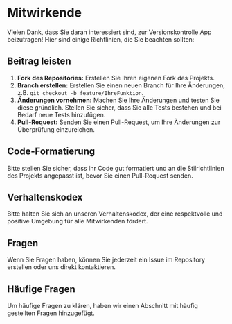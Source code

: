 # Mitwirkende

Vielen Dank, dass Sie daran interessiert sind, zur Versionskontrolle App beizutragen! Hier sind einige Richtlinien, die Sie beachten sollten:

## Beitrag leisten
1. **Fork des Repositories:** Erstellen Sie Ihren eigenen Fork des Projekts.
2. **Branch erstellen:** Erstellen Sie einen neuen Branch für Ihre Änderungen, z.B. `git checkout -b feature/IhreFunktion`.
3. **Änderungen vornehmen:** Machen Sie Ihre Änderungen und testen Sie diese gründlich. Stellen Sie sicher, dass Sie alle Tests bestehen und bei Bedarf neue Tests hinzufügen.
4. **Pull-Request:** Senden Sie einen Pull-Request, um Ihre Änderungen zur Überprüfung einzureichen.

## Code-Formatierung
Bitte stellen Sie sicher, dass Ihr Code gut formatiert und an die Stilrichtlinien des Projekts angepasst ist, bevor Sie einen Pull-Request senden.

## Verhaltenskodex
Bitte halten Sie sich an unseren Verhaltenskodex, der eine respektvolle und positive Umgebung für alle Mitwirkenden fördert.

## Fragen
Wenn Sie Fragen haben, können Sie jederzeit ein Issue im Repository erstellen oder uns direkt kontaktieren.

## Häufige Fragen
Um häufige Fragen zu klären, haben wir einen Abschnitt mit häufig gestellten Fragen hinzugefügt.